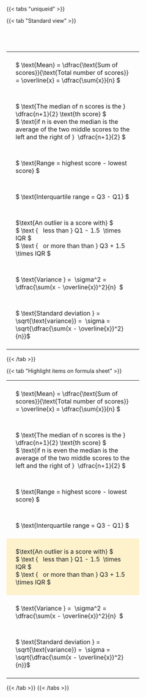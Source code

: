 ---
---

{{< tabs "uniqueid" >}}

{{< tab "Standard view" >}}

#  
<br>
<style type="text/css">
#T_d3100 th.col_heading {
  text-align: left;
  font-size: 1em;
}
#T_d3100 td {
  text-align: left;
  font-size: 1em;
  padding: 1.5em;
}
#T_d3100_row0_col0, #T_d3100_row1_col0, #T_d3100_row2_col0, #T_d3100_row3_col0, #T_d3100_row4_col0, #T_d3100_row5_col0, #T_d3100_row6_col0 {
  width: 300px;
  white-space: pre-wrap;
}
</style>
<table id="T_d3100">
  <thead>
  </thead>
  <tbody>
    <tr>
      <td id="T_d3100_row0_col0" class="data row0 col0" >$ \text{Mean} = \dfrac{\text{Sum of scores}}{\text{Total number of scores}} = \overline{x} = \dfrac{\sum{x}}{n} $</td>
    </tr>
    <tr>
      <td id="T_d3100_row1_col0" class="data row1 col0" >$ \text{The median of n scores is the } \dfrac{n+1}{2} \text{th score} $
$ \text{if n is even the median is the average of the two middle scores to the left and the right of }  \dfrac{n+1}{2} $</td>
    </tr>
    <tr>
      <td id="T_d3100_row2_col0" class="data row2 col0" >$ \text{Range = highest score - lowest score} $</td>
    </tr>
    <tr>
      <td id="T_d3100_row3_col0" class="data row3 col0" >$ \text{Interquartile range = Q3 - Q1} $</td>
    </tr>
    <tr>
      <td id="T_d3100_row4_col0" class="data row4 col0" >$\text{An outlier is a score with} $
$ \text {   less than } Q1 - 1.5  \times IQR $
$ \text {   or more than than } Q3 + 1.5  \times IQR $</td>
    </tr>
    <tr>
      <td id="T_d3100_row5_col0" class="data row5 col0" >$ \text{Variance } =  \sigma^2 = \dfrac{\sum(x - \overline{x})^2}{n}  $</td>
    </tr>
    <tr>
      <td id="T_d3100_row6_col0" class="data row6 col0" >$ \text{Standard deviation } = \sqrt{\text{variance}} =  \sigma = \sqrt{\dfrac{\sum(x - \overline{x})^2}{n}}$</td>
    </tr>
  </tbody>
</table>
{{< /tab >}}

{{< tab "Highlight items on formula sheet" >}}<style type="text/css">
#T_c607d th.col_heading {
  text-align: left;
  font-size: 1em;
}
#T_c607d td {
  text-align: left;
  font-size: 1em;
  padding: 1.5em;
}
#T_c607d_row0_col0, #T_c607d_row1_col0, #T_c607d_row2_col0, #T_c607d_row3_col0, #T_c607d_row5_col0, #T_c607d_row6_col0 {
  width: 300px;
  white-space: pre-wrap;
}
#T_c607d_row4_col0 {
  width: 300px;
  background-color: rgba(255,194,10, 0.2);
  white-space: pre-wrap;
}
</style>
<table id="T_c607d">
  <thead>
  </thead>
  <tbody>
    <tr>
      <td id="T_c607d_row0_col0" class="data row0 col0" >$ \text{Mean} = \dfrac{\text{Sum of scores}}{\text{Total number of scores}} = \overline{x} = \dfrac{\sum{x}}{n} $</td>
    </tr>
    <tr>
      <td id="T_c607d_row1_col0" class="data row1 col0" >$ \text{The median of n scores is the } \dfrac{n+1}{2} \text{th score} $
$ \text{if n is even the median is the average of the two middle scores to the left and the right of }  \dfrac{n+1}{2} $</td>
    </tr>
    <tr>
      <td id="T_c607d_row2_col0" class="data row2 col0" >$ \text{Range = highest score - lowest score} $</td>
    </tr>
    <tr>
      <td id="T_c607d_row3_col0" class="data row3 col0" >$ \text{Interquartile range = Q3 - Q1} $</td>
    </tr>
    <tr>
      <td id="T_c607d_row4_col0" class="data row4 col0" >$\text{An outlier is a score with} $
$ \text {   less than } Q1 - 1.5  \times IQR $
$ \text {   or more than than } Q3 + 1.5  \times IQR $</td>
    </tr>
    <tr>
      <td id="T_c607d_row5_col0" class="data row5 col0" >$ \text{Variance } =  \sigma^2 = \dfrac{\sum(x - \overline{x})^2}{n}  $</td>
    </tr>
    <tr>
      <td id="T_c607d_row6_col0" class="data row6 col0" >$ \text{Standard deviation } = \sqrt{\text{variance}} =  \sigma = \sqrt{\dfrac{\sum(x - \overline{x})^2}{n}}$</td>
    </tr>
  </tbody>
</table>
{{< /tab >}}
{{< /tabs >}}